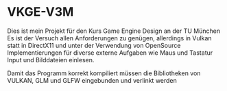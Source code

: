 # VKGE-V3M

Dies ist mein Projekt für den Kurs Game Engine Design an der TU München
Es ist der Versuch allen Anforderungen zu genügen, allerdings in Vulkan statt in DirectX11
und unter der Verwendung von OpenSource Implementierungen für diverse externe Aufgaben wie Maus und Tastatur Input
und Bilddateien einlesen.

Damit das Programm korrekt kompiliert müssen die Bibliotheken von VULKAN, GLM und GLFW
eingebunden und verlinkt werden
